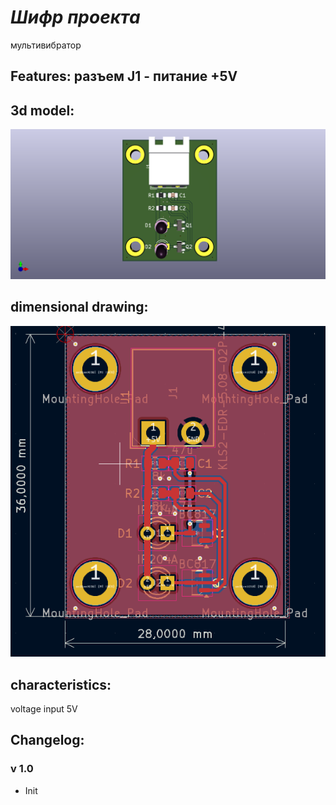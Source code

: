 # *Шифр проекта*
мультивибратор
## Features: разъем J1 - питание +5V
## 3d model:
![multivibrator 3D](/images/multivibrator.png)
## dimensional drawing:
![multivibrator dimensional drawing](/images/demenshions.png)
## characteristics:
voltage input 5V
## Changelog:
### v 1.0
- Init
